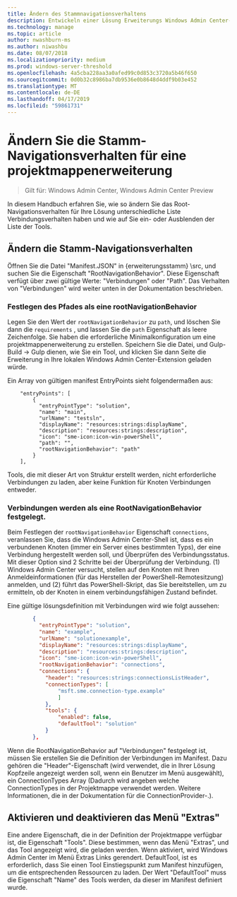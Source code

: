 ```yaml
---
title: Ändern des Stammnavigationsverhaltens
description: Entwickeln einer Lösung Erweiterungs Windows Admin Center-SDK (Projekt Honolulu) – ändern Sie die Stamm-Navigationsverhalten
ms.technology: manage
ms.topic: article
author: nwashburn-ms
ms.author: niwashbu
ms.date: 08/07/2018
ms.localizationpriority: medium
ms.prod: windows-server-threshold
ms.openlocfilehash: 4a5cba228aa3a0afed99c0d853c3720a5b46f650
ms.sourcegitcommit: 0d0b32c8986ba7db9536e0b8648d4ddf9b03e452
ms.translationtype: MT
ms.contentlocale: de-DE
ms.lasthandoff: 04/17/2019
ms.locfileid: "59861731"
---
```

# <a name="modify-root-navigation-behavior-for-a-solution-extension"></a>Ändern Sie die Stamm-Navigationsverhalten für eine projektmappenerweiterung

>Gilt für: Windows Admin Center, Windows Admin Center Preview

In diesem Handbuch erfahren Sie, wie so ändern Sie das Root-Navigationsverhalten für Ihre Lösung unterschiedliche Liste Verbindungsverhalten haben und wie auf Sie ein- oder Ausblenden der Liste der Tools.

## <a name="modifying-root-navigation-behavior"></a>Ändern die Stamm-Navigationsverhalten

Öffnen Sie die Datei "Manifest.JSON" in {erweiterungsstamm} \src, und suchen Sie die Eigenschaft "RootNavigationBehavior". Diese Eigenschaft verfügt über zwei gültige Werte: "Verbindungen" oder "Path". Das Verhalten von "Verbindungen" wird weiter unten in der Dokumentation beschrieben.

### <a name="setting-path-as-a-rootnavigationbehavior"></a>Festlegen des Pfades als eine rootNavigationBehavior

Legen Sie den Wert der ```rootNavigationBehavior``` zu ```path```, und löschen Sie dann die ```requirements``` , und lassen Sie die ```path``` Eigenschaft als leere Zeichenfolge. Sie haben die erforderliche Minimalkonfiguration um eine projektmappenerweiterung zu erstellen. Speichern Sie die Datei, und Gulp-Build -> Gulp dienen, wie Sie ein Tool, und klicken Sie dann Seite die Erweiterung in Ihre lokalen Windows Admin Center-Extension geladen würde.

Ein Array von gültigen manifest EntryPoints sieht folgendermaßen aus:
```
    "entryPoints": [
        {
          "entryPointType": "solution",
          "name": "main",
          "urlName": "testsln",
          "displayName": "resources:strings:displayName",
          "description": "resources:strings:description",
          "icon": "sme-icon:icon-win-powerShell",
          "path": "",
          "rootNavigationBehavior": "path"
        }
    ],
```

Tools, die mit dieser Art von Struktur erstellt werden, nicht erforderliche Verbindungen zu laden, aber keine Funktion für Knoten Verbindungen entweder.

### <a name="setting-connections-as-a-rootnavigationbehavior"></a>Verbindungen werden als eine RootNavigationBehavior festgelegt.

Beim Festlegen der ```rootNavigationBehavior``` Eigenschaft ```connections```, veranlassen Sie, dass die Windows Admin Center-Shell ist, dass es ein verbundenen Knoten (immer ein Server eines bestimmten Typs), der eine Verbindung hergestellt werden soll, und Überprüfen des Verbindungsstatus. Mit dieser Option sind 2 Schritte bei der Überprüfung der Verbindung. (1) Windows Admin Center versucht, stellen auf den Knoten mit Ihren Anmeldeinformationen (für das Herstellen der PowerShell-Remotesitzung) anmelden, und (2) führt das PowerShell-Skript, das Sie bereitstellen, um zu ermitteln, ob der Knoten in einem verbindungsfähigen Zustand befindet.

Eine gültige lösungsdefinition mit Verbindungen wird wie folgt aussehen:

``` json
        {
          "entryPointType": "solution",
          "name": "example",
          "urlName": "solutionexample",
          "displayName": "resources:strings:displayName",
          "description": "resources:strings:description",
          "icon": "sme-icon:icon-win-powerShell",
          "rootNavigationBehavior": "connections",
          "connections": {
            "header": "resources:strings:connectionsListHeader",
            "connectionTypes": [
                "msft.sme.connection-type.example"
                ]
            },
            "tools": {
                "enabled": false,
                "defaultTool": "solution"
            }
        },
```

Wenn die RootNavigationBehavior auf "Verbindungen" festgelegt ist, müssen Sie erstellen Sie die Definition der Verbindungen im Manifest. Dazu gehören die "Header"-Eigenschaft (wird verwendet, die in Ihrer Lösung Kopfzeile angezeigt werden soll, wenn ein Benutzer im Menü ausgewählt), ein ConnectionTypes Array (Dadurch wird angeben welche ConnectionTypes in der Projektmappe verwendet werden. Weitere Informationen, die in der Dokumentation für die ConnectionProvider-.).

## <a name="enabling-and-disabling-the-tools-menu"></a>Aktivieren und deaktivieren das Menü "Extras" ##

Eine andere Eigenschaft, die in der Definition der Projektmappe verfügbar ist, die Eigenschaft "Tools". Diese bestimmen, wenn das Menü "Extras", und das Tool angezeigt wird, die geladen werden. Wenn aktiviert, wird Windows Admin Center im Menü Extras Links gerendert. DefaultTool, ist es erforderlich, dass Sie einen Tool Einstiegspunkt zum Manifest hinzufügen, um die entsprechenden Ressourcen zu laden. Der Wert "DefaultTool" muss die Eigenschaft "Name" des Tools werden, da dieser im Manifest definiert wurde.
